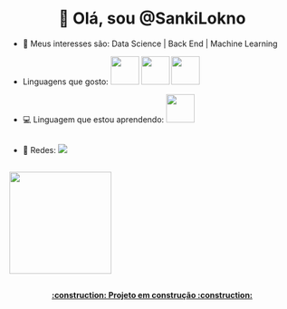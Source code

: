 <h1 align="center"> 👋 Olá, sou @SankiLokno </h1>

- 👀 Meus interesses são: Data Science | Back End | Machine Learning 

- Linguagens que gosto:
<img src="https://cdn.jsdelivr.net/gh/devicons/devicon/icons/python/python-plain-wordmark.svg" width="50" height="50" /> <img src="https://cdn.jsdelivr.net/gh/devicons/devicon/icons/java/java-original-wordmark.svg" width="50" height="50" /> 
            <img src="https://cdn.jsdelivr.net/gh/devicons/devicon/icons/cplusplus/cplusplus-plain.svg" width="50" height="50" />
 
- 💻 Linguagem que estou aprendendo: <img src="https://cdn.jsdelivr.net/gh/devicons/devicon/icons/python/python-plain-wordmark.svg" width="50" height="50" />
         
          
          
          
          
          
           
##          
- 🔗 Redes: <a href="https://www.twitter.com/SankiLokno" target="_blank"><img src="https://img.shields.io/badge/Twitter-blue?style=for-the-badge&logo=twitter&logoColor=white" target="_blank"></a> 
##


<a href="https://github.com/SankiLokno"> 
          <img height="180em" src="https://github-readme-stats.vercel.app/api?username=SankiLokno&show_icons=true&theme=dracula&include_all_commits=true&count_private=true"/>

  ##        
          
<h4 align="center"> :construction:  Projeto em construção  :construction: </h4>
<!---
SankiLokno/SankiLokno is a ✨ special ✨ repository because its `README.md` (this file) appears on your GitHub profile.
You can click the Preview link to take a look at your changes.
--->
